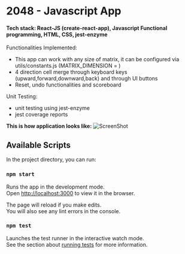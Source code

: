 
# 2048 - Javascript App

#### Tech stack: React-JS (create-react-app), Javascript Functional programming, HTML, CSS, jest-enzyme

Functionalities Implemented:
- This app can work with any size of matrix, it can be configured via utils/constants.js (MATRIX_DIMENSION = <any number>)
- 4 direction cell merge through keyboard keys (upward,forward,downward,back) and through UI buttons
- Reset, undo functionalities and scoreboard

Unit Testing:
  - unit testing using jest-enzyme
  - jest coverage reports
  
**This is how application looks like:**
![ScreenShot](https://github.com/SuthanThuraimani/jsapp_2048/blob/master/app_screenshot.png)

## Available Scripts

In the project directory, you can run:

### `npm start`

Runs the app in the development mode.<br />
Open [http://localhost:3000](http://localhost:3000) to view it in the browser.

The page will reload if you make edits.<br />
You will also see any lint errors in the console.

### `npm test`

Launches the test runner in the interactive watch mode.<br />
See the section about [running tests](https://facebook.github.io/create-react-app/docs/running-tests) for more information.



